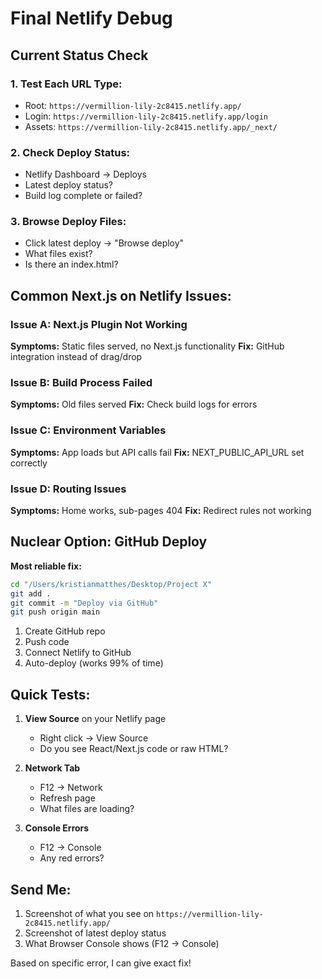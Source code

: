 # Final Netlify Debug

## Current Status Check

### 1. Test Each URL Type:
- Root: `https://vermillion-lily-2c8415.netlify.app/`
- Login: `https://vermillion-lily-2c8415.netlify.app/login`
- Assets: `https://vermillion-lily-2c8415.netlify.app/_next/`

### 2. Check Deploy Status:
- Netlify Dashboard → Deploys
- Latest deploy status?
- Build log complete or failed?

### 3. Browse Deploy Files:
- Click latest deploy → "Browse deploy"
- What files exist?
- Is there an index.html?

## Common Next.js on Netlify Issues:

### Issue A: Next.js Plugin Not Working
**Symptoms:** Static files served, no Next.js functionality
**Fix:** GitHub integration instead of drag/drop

### Issue B: Build Process Failed
**Symptoms:** Old files served
**Fix:** Check build logs for errors

### Issue C: Environment Variables
**Symptoms:** App loads but API calls fail
**Fix:** NEXT_PUBLIC_API_URL set correctly

### Issue D: Routing Issues
**Symptoms:** Home works, sub-pages 404
**Fix:** Redirect rules not working

## Nuclear Option: GitHub Deploy

**Most reliable fix:**
```bash
cd "/Users/kristianmatthes/Desktop/Project X"
git add .
git commit -m "Deploy via GitHub"
git push origin main
```

1. Create GitHub repo
2. Push code
3. Connect Netlify to GitHub
4. Auto-deploy (works 99% of time)

## Quick Tests:

1. **View Source** on your Netlify page
   - Right click → View Source
   - Do you see React/Next.js code or raw HTML?

2. **Network Tab**
   - F12 → Network
   - Refresh page
   - What files are loading?

3. **Console Errors**
   - F12 → Console
   - Any red errors?

## Send Me:

1. Screenshot of what you see on `https://vermillion-lily-2c8415.netlify.app/`
2. Screenshot of latest deploy status
3. What Browser Console shows (F12 → Console)

Based on specific error, I can give exact fix!